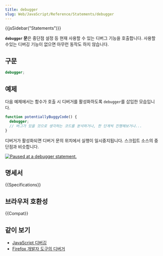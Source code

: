 ```yaml
---
title: debugger
slug: Web/JavaScript/Reference/Statements/debugger
---
```


{{jsSidebar("Statements")}}

**`debugger` 문**은 중단점 설정 등 현재 사용할 수 있는 디버그 기능을 호출합니다. 사용할 수있는 디버깅 기능이 없으면 아무런 동작도 하지 않습니다.

## 구문

```js
debugger;
```

## 예제

다음 예제에서는 함수가 호출 시 디버거를 활성화하도록 `debugger`를 삽입한 모습입니다.

```js
function potentiallyBuggyCode() {
  debugger;
  // 버그가 있을 것으로 생각하는 코드를 분석하거나, 한 단계씩 진행해보거나...
}
```

디버거가 활성화되면 디버거 문의 위치에서 실행이 일시중지됩니다. 스크립트 소스의 중단점과 비슷합니다.

[![Paused at a debugger statement.](screen_shot_2014-02-07_at_9.14.35_am.png)](screen_shot_2014-02-07_at_9.14.35_am.png)

## 명세서

{{Specifications}}

## 브라우저 호환성

{{Compat}}

## 같이 보기

- [JavaScript 디버깅](/ko/docs/Mozilla/Debugging/Debugging_JavaScript)
- [Firefox 개발자 도구의 디버거](/ko/docs/도구들/Debugger)
